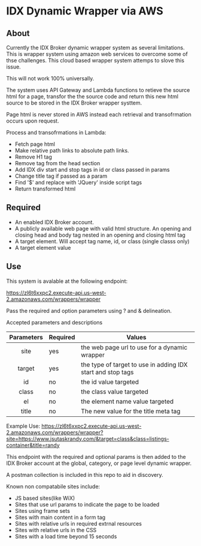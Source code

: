 # IDX Dynamic Wrapper via AWS

## About

Currently the IDX Broker dynamic wrapper system as several limitations. This is wrapper system using amazon web services to overcome some of thse challenges. This cloud based wrapper system attemps to slove this issue.

This will not work 100% universally.

The system uses API Gateway and Lambda functions to retieve the source html for a page, transfor the the source code and return this new html source to be stored in the IDX Broker wrapper systtem.

Page html is never stored in AWS instead each retrieval and transofrmation occurs upon request.

Process and transofrmations in Lambda:
* Fetch page html
* Make relative path links to absolute path links.
* Remove H1 tag
* Remove <base /> tag from the head section
* Add IDX div start and stop tags in id or class passed in params
* Change title tag if passed as a param
* Find '$' and replace with 'JQuery' inside script tags
* Return transformed html

## Required

* An enabled IDX Broker account.
* A publicly available web page with valid html structure. An opening and closing head and body tag nested in an opening and closing html tag
* A target element. Will accept tag name, id, or class (single classs only)
* A target element value

## Use

This system is avalable at the following endpoint:

https://zl6t6xxpc2.execute-api.us-west-2.amazonaws.com/wrappers/wrapper

Pass the required and option parameters using ? and & delineation.

Accepted parameters and descriptions

| Parameters | Required | Values                                                      |
|:----------:|----------|-------------------------------------------------------------|
| site       | yes      | the web page url to use for a dynamic wrapper               |
| target     | yes      | the type of target to use in adding IDX start and stop tags |
| id         | no       | the id value targeted                                       |
| class      | no       | the class value targeted                                    |
| el         | no       | the element name value targeted                             |
| title      | no       | The new value for the title meta tag                        |

Example Use: https://zl6t6xxpc2.execute-api.us-west-2.amazonaws.com/wrappers/wrapper?site=https://www.jsutaskrandy.com/&target=class&class=listings-container&title=randy

This endpoint with the required and optional params is then added to the IDX Broker account at the global, category, or page level dynamic wrapper.

A postman collection is included in this repo to aid in discovery.

Known non compatabile sites include:
* JS based sites(like WiX)
* Sites that use url params to indicate the page to be loaded
* Sites using frame sets
* Sites with main content in a form tag
* Sites with relative urls in required extrnal resources
* Sites with relative urls in the CSS
* Sites with a load time beyond 15 seconds
